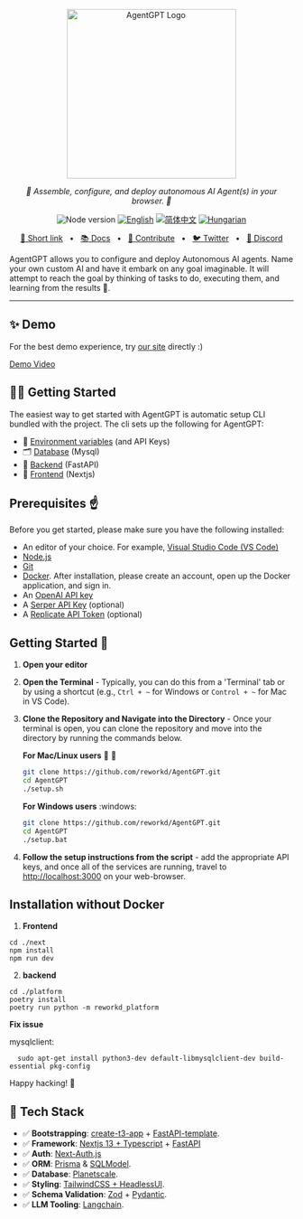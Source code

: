 <p align="center">
  <img src="https://raw.githubusercontent.com/reworkd/AgentGPT/main/next/public/banner.png" height="300" alt="AgentGPT Logo"/>
</p>
<p align="center">
  <em>🤖 Assemble, configure, and deploy autonomous AI Agent(s) in your browser. 🤖   </em>
</p>
<p align="center">
    <img alt="Node version" src="https://img.shields.io/static/v1?label=node&message=%20%3E=18&logo=node.js&color=2334D058" />
      <a href="https://github.com/reworkd/AgentGPT/blob/master/README.md"><img src="https://img.shields.io/badge/lang-English-blue.svg" alt="English"></a>
  <a href="https://github.com/reworkd/AgentGPT/blob/master/docs/README.zh-HANS.md"><img src="https://img.shields.io/badge/lang-简体中文-red.svg" alt="简体中文"></a>
  <a href="https://github.com/reworkd/AgentGPT/blob/master/docs/README.hu-Cs4K1Sr4C.md"><img src="https://img.shields.io/badge/lang-Hungarian-red.svg" alt="Hungarian"></a>
</p>

<p align="center">
<a href="https://agentgpt.reworkd.ai">🔗 Short link</a>
<span>&nbsp;&nbsp;•&nbsp;&nbsp;</span>
<a href="https://docs.reworkd.ai/">📚 Docs</a>
<span>&nbsp;&nbsp;•&nbsp;&nbsp;</span>
<a href="https://docs.reworkd.ai/essentials/contributing">🤝 Contribute</a>
<span>&nbsp;&nbsp;•&nbsp;&nbsp;</span>
<a href="https://twitter.com/reworkdai">🐦 Twitter</a>
<span>&nbsp;&nbsp;•&nbsp;&nbsp;</span>
<a href="https://discord.gg/gcmNyAAFfV">📢 Discord</a>
</p>

AgentGPT allows you to configure and deploy Autonomous AI agents.
Name your own custom AI and have it embark on any goal imaginable.
It will attempt to reach the goal by thinking of tasks to do, executing them, and learning from the results 🚀.

---

## ✨ Demo
For the best demo experience, try [our site](https://agentgpt.reworkd.ai) directly :)

[Demo Video](https://github.com/reworkd/AgentGPT/assets/50181239/5348e44a-29a5-4280-a06b-fe1429a8d99e)


## 👨‍🚀 Getting Started

The easiest way to get started with AgentGPT is automatic setup CLI bundled with the project.
The cli sets up the following for AgentGPT:
- 🔐 [Environment variables](https://github.com/reworkd/AgentGPT/blob/main/.env.example) (and API Keys)
- 🗂️ [Database](https://github.com/reworkd/AgentGPT/tree/main/db) (Mysql)
- 🤖 [Backend](https://github.com/reworkd/AgentGPT/tree/main/platform) (FastAPI)
- 🎨 [Frontend](https://github.com/reworkd/AgentGPT/tree/main/next) (Nextjs)

## Prerequisites :point_up:

Before you get started, please make sure you have the following installed:

- An editor of your choice. For example, [Visual Studio Code (VS Code)](https://code.visualstudio.com/download)
- [Node.js](https://nodejs.org/en/download)
- [Git](https://git-scm.com/downloads)
- [Docker](https://www.docker.com/products/docker-desktop). After installation, please create an account, open up the Docker application, and sign in.
- An [OpenAI API key](https://platform.openai.com/signup)
- A [Serper API Key](https://serper.dev/signup) (optional)
- A [Replicate API Token](https://replicate.com/signin) (optional)

## Getting Started :rocket:
1. **Open your editor**

2. **Open the Terminal** - Typically, you can do this from a 'Terminal' tab or by using a shortcut
   (e.g., `Ctrl + ~` for Windows or `Control + ~` for Mac in VS Code).

3. **Clone the Repository and Navigate into the Directory** - Once your terminal is open, you can clone the repository and move into the directory by running the commands below.

   **For Mac/Linux users** :apple: :penguin:
   ```bash
   git clone https://github.com/reworkd/AgentGPT.git
   cd AgentGPT
   ./setup.sh
   ```
   **For Windows users** :windows:
   ```bash
   git clone https://github.com/reworkd/AgentGPT.git
   cd AgentGPT
   ./setup.bat
   ```
4. **Follow the setup instructions from the script** - add the appropriate API keys, and once all of the services are running, travel to [http://localhost:3000](http://localhost:3000) on your web-browser.

## Installation without Docker
1. **Frontend**
```
cd ./next
npm install 
npm run dev
```

2. **backend**
```
cd ./platform
poetry install
poetry run python -m reworkd_platform
```

**Fix issue**

  mysqlclient:

```
  sudo apt-get install python3-dev default-libmysqlclient-dev build-essential pkg-config
```

Happy hacking! :tada:


## 🚀 Tech Stack

- ✅ **Bootstrapping**: [create-t3-app](https://create.t3.gg) + [FastAPI-template](https://github.com/s3rius/FastAPI-template).
- ✅ **Framework**: [Nextjs 13 + Typescript](https://nextjs.org/) + [FastAPI](https://fastapi.tiangolo.com/)
- ✅ **Auth**: [Next-Auth.js](https://next-auth.js.org)
- ✅ **ORM**: [Prisma](https://prisma.io) & [SQLModel](https://sqlmodel.tiangolo.com/).
- ✅ **Database**: [Planetscale](https://planetscale.com/).
- ✅ **Styling**: [TailwindCSS + HeadlessUI](https://tailwindcss.com).
- ✅ **Schema Validation**: [Zod](https://github.com/colinhacks/zod) + [Pydantic](https://docs.pydantic.dev/).
- ✅ **LLM Tooling**: [Langchain](https://github.com/hwchase17/langchain).
